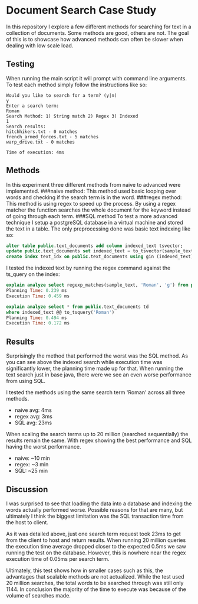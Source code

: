 # Document Search Case Study

In this repository I explore a few different methods for searching for text in a collection of documents. Some methods are good, others are not. The goal of this is to showcase how advanced methods can often be slower when dealing with low scale load. 

## Testing
When running the main script it will prompt with command line arguments. To test each method simply follow the instructions like so:
```console
Would you like to search for a term? (y|n)
y
Enter a search term:
Roman
Search Method: 1) String match 2) Regex 3) Indexed
1
Search results:
hitchhikers.txt - 0 matches
french_armed_forces.txt - 5 matches
warp_drive.txt - 0 matches

Time of execution: 4ms
```

## Methods
In this experiment three different methods from naive to advanced were implemented. 
###naive method:
This method used basic looping over words and checking if the search term is in the word.
###regex method:
This method is using regex to speed up the process. By using a regex matcher the function searches the whole document for the keyword instead of going through each term.
###SQL method
To test a more advanced technique I setup a postgreSQL database in a virtual machine and stored the text in a table. 
The only preprocessing done was basic text indexing like so:
```sql
alter table public.text_documents add column indexed_text tsvector;
update public.text_documents set indexed_text = to_tsvector(sample_text);
create index text_idx on public.text_documents using gin (indexed_text)
```

I tested the indexed text by running the regex command against the ts_query on the index:
```sql
explain analyze select regexp_matches(sample_text, 'Roman', 'g') from public.text_documents td
Planning Time: 0.239 ms
Execution Time: 0.459 ms
```

```sql
explain analyze select * from public.text_documents td 
where indexed_text @@ to_tsquery('Roman')
Planning Time: 0.494 ms
Execution Time: 0.172 ms
```

## Results
Surprisingly the method that performed the worst was the SQL method. As you can see above the indexed search while execution time was significantly lower, the planning time made up for that. 
When running the text search just in base java, there were we see an even worse performance from using SQL.

I tested the methods using the same search term 'Roman' across all three methods. 
* naive avg: 4ms
* regex avg: 3ms
* SQL   avg: 23ms

When scaling the search terms up to 20 million (searched sequentially) the results remain the same. With regex showing the best performance and SQL having the worst performance.
* naive: ~10 min
* regex: ~3 min
* SQL: ~25 min

## Discussion
I was surprised to see that loading the data into a database and indexing the words actually performed worse. Possible reasons for that are many, but ultimately I think the biggest limitation was the SQL transaction time from the host to client.

As it was detailed above, just one search term request took 23ms to get from the client to host and return results. When running 20 million queries the execution time average dropped closer to the expected 0.5ms we saw running the test on the database. However, this is nowhere near the regex execution time of 0.05ms per search term. 

Ultimately, this test shows how in smaller cases such as this, the advantages that scalable methods are not actualized. While the test used 20 million searches, the total words to be searched through was still only 1144. In conclusion the majority of the time to execute was because of the volume of searches made.